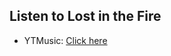 ## Listen to Lost in the Fire
- YTMusic: [Click here](https://music.youtube.com/watch?v=WmcBE2wg8Vc)